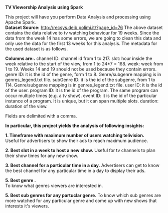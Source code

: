 **TV Viewership Analysis using Spark**  
  
This project will have you perform Data Analysis and processing using Apache Spark.   
**Dataset Source:** http://recsys.deib.polimi.it/?page_id=76 
The above dataset contains the data relative to tv watching behaviour for 19 weeks. Since the data from the week 14 has some errors, we are going to clean this data and only use the data for the first 13 weeks for this analysis. The metadata for the used dataset is as follows.  

**Columns are:.**
channel ID: channel id from 1 to 217.
slot: hour inside the week relative to the start of the view, from 1 to 24*7 = 168.
week: week from 1 to 19. Weeks 14 and 19 should not be used because they contain errors.
genre ID: it is the id of the genre, form 1 to 8. Genre/subgenre mapping is in genres_legend.txt file.
subGenre ID: it is the id of the subgenre, from 1 to 114. Genre/subgenre mapping is in genres_legend.txt file.
user ID: it is the id of the user.
program ID: it is the id of the program. The same program can occur multiple times (e.g. a tv show).
event ID: it is the id of the particular instance of a program. It is unique, but it can span multiple slots.
duration: duration of the view. 

Fields are delimited with a comma.   
    
**In particular, this project yields the analysis of following insights:**  

**1. Timeframe with maximum number of users watching telivision.**  
Useful for advertisers to show their ads to reach maximum audience.

**2. Best slot in a week to host a new show.**
Useful for tv channels to plan their show times for any new show.

**3. Best channel for a particular time in a day.**
Advertisers can get to know the best channel for any particular time in a day to display their ads.

**5. Best genre .**  
To know what genres viewers are interested in.

**5. Best sub genres for any partuclar genre.**
To know which sub genres are more watched for any particular genre and come up with new shows that interests it's viewers.


